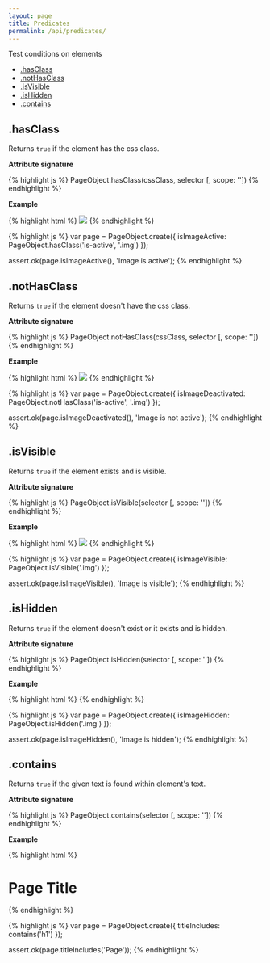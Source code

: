 ```yaml
---
layout: page
title: Predicates
permalink: /api/predicates/
---
```


Test conditions on elements

* [.hasClass](#hasclass)
* [.notHasClass](#nothasclass)
* [.isVisible](#isvisible)
* [.isHidden](#ishidden)
* [.contains](#contains)

## .hasClass

Returns `true` if the element has the css class.

__Attribute signature__

{% highlight js %}
PageObject.hasClass(cssClass, selector [, scope: ''])
{% endhighlight %}

__Example__

{% highlight html %}
<img class="img is-active" src="...">
{% endhighlight %}

{% highlight js %}
var page = PageObject.create({
  isImageActive: PageObject.hasClass('is-active', '.img')
});

assert.ok(page.isImageActive(), 'Image is active');
{% endhighlight %}

## .notHasClass

Returns `true` if the element doesn't have the css class.

__Attribute signature__

{% highlight js %}
PageObject.notHasClass(cssClass, selector [, scope: ''])
{% endhighlight %}

__Example__

{% highlight html %}
<img class="img is-active" src="...">
{% endhighlight %}

{% highlight js %}
var page = PageObject.create({
  isImageDeactivated: PageObject.notHasClass('is-active', '.img')
});

assert.ok(page.isImageDeactivated(), 'Image is not active');
{% endhighlight %}

## .isVisible

Returns `true` if the element exists and is visible.

__Attribute signature__

{% highlight js %}
PageObject.isVisible(selector [, scope: ''])
{% endhighlight %}

__Example__

{% highlight html %}
<img class="img" src="...">
{% endhighlight %}

{% highlight js %}
var page = PageObject.create({
  isImageVisible: PageObject.isVisible('.img')
});

assert.ok(page.isImageVisible(), 'Image is visible');
{% endhighlight %}

## .isHidden

Returns `true` if the element doesn't exist or it exists and is hidden.

__Attribute signature__

{% highlight js %}
PageObject.isHidden(selector [, scope: ''])
{% endhighlight %}

__Example__

{% highlight html %}
<img class="img" style="display:none" src="...">
{% endhighlight %}

{% highlight js %}
var page = PageObject.create({
  isImageHidden: PageObject.isHidden('.img')
});

assert.ok(page.isImageHidden(), 'Image is hidden');
{% endhighlight %}

## .contains

Returns `true` if the given text is found within element's text.

__Attribute signature__

{% highlight js %}
PageObject.contains(selector [, scope: ''])
{% endhighlight %}

__Example__

{% highlight html %}
<h1> Page Title </h1>
{% endhighlight %}

{% highlight js %}
var page = PageObject.create({
  titleIncludes: contains('h1')
});

assert.ok(page.titleIncludes('Page'));
{% endhighlight %}
